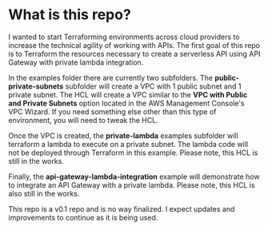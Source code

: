 # What is this repo?
I wanted to start Terraforming environments across cloud providers to increase the technical agility of working with APIs. The first goal of this repo is to Terraform the resources necessary to create a serverless API using API Gateway with private lambda integration. 

In the examples folder there are currently two subfolders. The **public-private-subnets** subfolder will create a VPC with 1 public subnet and 1 private subnet. The HCL will create a VPC similar to the **VPC with Public and Private Subnets** option located in the AWS Management Console's VPC Wizard. If you need something else other than this type of environment, you will need to tweak the HCL.

Once the VPC is created, the **private-lambda** examples subfolder will terraform a lambda to execute on a private subnet. The lambda code will not be deployed through Terraform in this example. Please note, this HCL is still in the works.

Finally, the **api-gateway-lambda-integration** example will demonstrate how to integrate an API Gateway with a private lambda. Please note, this HCL is also still in the works.

This repo is a v0.1 repo and is no way finalized. I expect updates and improvements to continue as it is being used.
